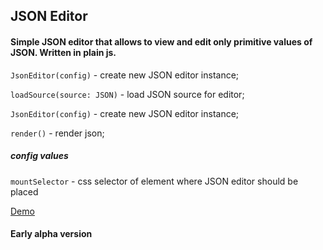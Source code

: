 ## JSON Editor


#### Simple JSON editor that allows to view and edit only primitive values of JSON. Written in plain js.


`JsonEditor(config)` - create new JSON editor instance;

`loadSource(source: JSON)` - load JSON source for editor;

`JsonEditor(config)` - create new JSON editor instance;

`render()` - render json;

##### config values

`mountSelector` - css selector of element where JSON editor should be placed


[Demo](https://lempiy.github.io/JSON-edit/)

#### Early alpha version